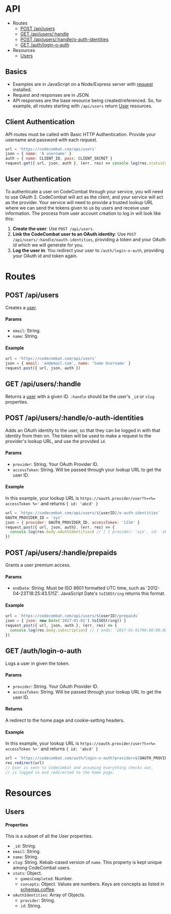 # API

* Routes
  * [POST /api/users](#post-apiusers)
  * [GET /api/users/:handle](#get-apiusershandle)
  * [POST /api/users/:handle/o-auth-identities](#post-apiusershandleo-auth-identities)
  * [GET /auth/login-o-auth](#get-authlogin-o-auth)
* Resources
  * [Users](#users)
  
## Basics
* Examples are in JavaScript on a Node/Express server with [request](https://github.com/request/request) installed.
* Request and responses are in JSON.
* API responses are the base resource being created/referenced. So, for example, all routes starting with `/api/users` return [User](#users) resources.

## Client Authentication

API routes must be called with Basic HTTP Authentication. Provide your username and password with each request.

```javascript
url = 'https://codecombat.com/api/users'
json = { name: 'A username' }
auth = { name: CLIENT_ID, pass: CLIENT_SECRET }
request.get({ url, json, auth }, (err, res) => console.log(res.statusCode, res.body))
```

## User Authentication

To authenticate a user on CodeCombat through your service, you will need to use OAuth 2. CodeCombat will act as the client, and your service will act as the provider. Your service will need to provide a trusted lookup URL where we can send the tokens given to us by users and receive user information. The process from user account creation to log in will look like this:

1. **Create the user**: Use `POST /api/users`.
1. **Link the CodeCombat user to an OAuth identity**: Use `POST /api/users/:handle/oauth-identities`, providing a token and your OAuth id which we will generate for you.
1. **Log the user in**: You redirect your user to `/auth/login-o-auth`, providing your OAuth id and token again.

# Routes

## POST /api/users
Creates a [user](#users).

#### Params
* `email`: String.
* `name`: String.

#### Example
```javascript
url = 'https://codecombat.com/api/users'
json = { email: 'an@email.com', name: 'Some Username' }
request.post({ url, json, auth })
```

## GET /api/users/:handle
Returns a [user](#users) with a given ID. `:handle` should be the user's `_id` or `slug` properties.

## POST /api/users/:handle/o-auth-identities
Adds an OAuth identity to the user, so that they can be logged in with that identity from then on. The token will be used to make a request to the provider's lookup URL, and use the provided `id`.

#### Params
* `provider`: String. Your OAuth Provider ID.
* `accessToken`: String. Will be passed through your lookup URL to get the user ID.

#### Example

In this example, your lookup URL is `https://oauth.provider/user?t=<%= accessToken %>'` and returns `{ id: 'abcd' }`

```javascript
url = `https://codecombat.com/api/users/${userID}/o-auth-identities`
OAUTH_PROVIDER_ID = 'xyz'
json = { provider: OAUTH_PROVIDER_ID, accessToken: '1234' }
request.post({ url, json, auth}, (err, res) => {
  console.log(res.body.oAuthIdentities) // [ { provider: 'xyx', id: 'abcd' } ]
})
```

## POST /api/users/:handle/prepaids
Grants a user premium access.

#### Params
* `endDate`: String. Must be ISO 8601 formatted UTC time, such as '2012-04-23T18:25:43.511Z'. JavaScript Date's `toISOString` returns this format.

#### Example

```javascript
url = `https://codecombat.com/api/users/${userID}/prepaids`
json = { json: new Date('2017-01-01').toISOString() }
request.post({ url, json, auth }, (err, res) => {
  console.log(res.body.subscription) // { ends: '2017-01-01T00:00:00.000Z', active: true }
})
```

## GET /auth/login-o-auth
Logs a user in given the token.

#### Params
* `provider`: String. Your OAuth Provider ID.
* `accessToken`: String. Will be passed through your lookup URL to get the user ID.

#### Returns
A redirect to the home page and cookie-setting headers.

#### Example

In this example, your lookup URL is `https://oauth.provider/user?t=<%= accessToken %>'` and returns `{ id: 'abcd' }`

```javascript
url = `https://codecombat.com/auth/login-o-auth?provider=${OAUTH_PROVIDER_ID}&accessToken=1234`
res.redirect(url)
// User is sent to CodeCombat and assuming everything checks out, 
// is logged in and redirected to the home page.
```

# Resources

## Users

#### Properties
This is a subset of all the User properties.

* `_id`: String.
* `email`: String.
* `name`: String.
* `slug`: String. Kebab-cased version of `name`. This property is kept unique among CodeCombat users.
* `stats`: Object.
  * `gamesCompleted`: Number.
  * `concepts`: Object. Values are numbers. Keys are concepts as listed in [schemas.coffee](https://github.com/codecombat/codecombat/blob/master/app/schemas/schemas.coffee).
* `oAuthIdentities`: Array of Objects.
  * `provider`: String.
  * `id`: String.
